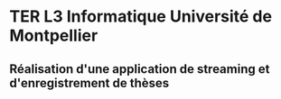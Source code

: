 # TER L3 Informatique Université de Montpellier
## Réalisation d'une application de streaming et d'enregistrement de thèses
